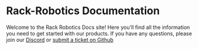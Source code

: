 # Rack-Robotics Documentation

Welcome to the Rack Robotics Docs site! Here you'll find all the information you need to get started with our products. If you have any questions, please join our [Discord](https://discord.gg/SP9KGFuybB) or [submit a ticket on Github](https://github.com/Rack-Robotics/docs)

